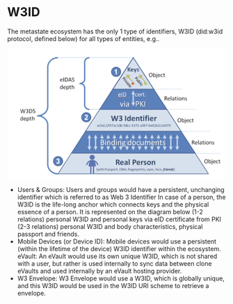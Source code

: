 # W3ID

The metastate ecosystem has the only 1 type of identifiers, W3ID (did:w3id protocol, defined below) for all types of entities, e.g..

![MetaState W3ID Relations](../../images/w3id-relations.png)

- Users & Groups: Users and groups would have a persistent, unchanging identifier which is referred to as Web 3 Identifier
  In case of a person, the W3ID is the life-long anchor which connects keys and the physical essence of a person. It is represented on the diagram below
  (1-2 relations) personal W3ID and personal keys via eID certificate from PKI
  (2-3 relations) personal W3ID and body characteristics, physical passport and friends.
- Mobile Devices (or Device ID): Mobile devices would use a persistent (within the lifetime of the device) W3ID identifier within the ecosystem.
  eVault: An eVault would use its own unique W3ID, which is not shared with a user, but rather is used internally to sync data between clone eVaults and used internally by an eVault hosting provider.
- W3 Envelope: W3 Envelope would use a W3ID, which is globally unique, and this W3ID would be used in the W3ID URI scheme to retrieve a envelope.
